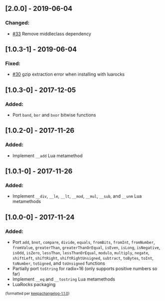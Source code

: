 ## [2.0.0] - 2019-06-04
### Changed:
- [#33](https://github.com/BixData/lua-long/issues/33) Remove middleclass dependency

## [1.0.3-1] - 2019-06-04
### Fixed:
- [#30](https://github.com/BixData/lua-long/issues/30) gzip extraction error when installing with luarocks

## [1.0.3-0] - 2017-12-05
### Added:
- Port `band`, `bor` and `bxor` bitwise functions

## [1.0.2-0] - 2017-11-26
### Added:
- Implement `__add` Lua metamethod

## [1.0.1-0] - 2017-11-26
### Added:
- Implement `__div`, `__le`, `__lt`, `__mod`, `__mul`, `__sub`, and `__unm` Lua metamethods

## [1.0.0-0] - 2017-11-24
### Added:
- Port `add`, `bnot`, `compare`, `divide`, `equals`, `fromBits`, `fromInt`, `fromNumber`, `fromValue`, `greaterThan`, `greaterThanOrEqual`, `isEven`, `isLong`, `isNegative`, `isOdd`, `isZero`, `lessThan`, `lessThanOrEqual`, `modulo`, `multiply`, `negate`, `shiftLeft`, `shiftRight`, `shiftRightUnsigned`, `subtract`, `toBytes`, `toInt`, `toNumber`, `toSigned`, and `toUnsigned` functions
- Partially port `toString` for radix=16 (only supports positive numbers so far)
- Implement `__eq` and `__tostring` Lua metamethods
- LuaRocks packaging

<small>(formatted per [keepachangelog-1.1.0](http://keepachangelog.com/en/1.0.0/))</small>

